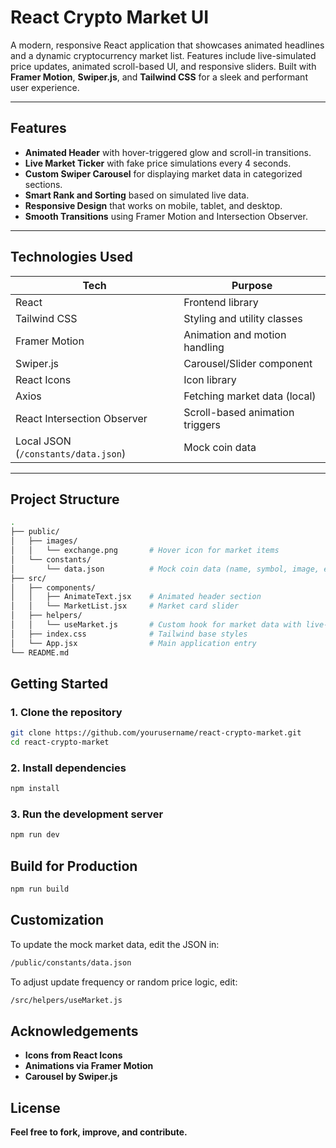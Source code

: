 # React Crypto Market UI

A modern, responsive React application that showcases animated headlines and a dynamic cryptocurrency market list. Features include live-simulated price updates, animated scroll-based UI, and responsive sliders. Built with **Framer Motion**, **Swiper.js**, and **Tailwind CSS** for a sleek and performant user experience.

---

## Features

- **Animated Header** with hover-triggered glow and scroll-in transitions.
- **Live Market Ticker** with fake price simulations every 4 seconds.
- **Custom Swiper Carousel** for displaying market data in categorized sections.
- **Smart Rank and Sorting** based on simulated live data.
- **Responsive Design** that works on mobile, tablet, and desktop.
- **Smooth Transitions** using Framer Motion and Intersection Observer.

---

## Technologies Used

| Tech                  | Purpose                        |
|-----------------------|--------------------------------|
| React                 | Frontend library               |
| Tailwind CSS          | Styling and utility classes    |
| Framer Motion         | Animation and motion handling  |
| Swiper.js             | Carousel/Slider component      |
| React Icons           | Icon library                   |
| Axios                 | Fetching market data (local)   |
| React Intersection Observer | Scroll-based animation triggers |
| Local JSON (`/constants/data.json`) | Mock coin data |

---

## Project Structure

```bash
.
├── public/
│   ├── images/
│   │   └── exchange.png       # Hover icon for market items
│   └── constants/
│       └── data.json          # Mock coin data (name, symbol, image, etc.)
├── src/
│   ├── components/
│   │   ├── AnimateText.jsx    # Animated header section
│   │   └── MarketList.jsx     # Market card slider
│   ├── helpers/
│   │   └── useMarket.js       # Custom hook for market data with live-like updates
│   ├── index.css              # Tailwind base styles
│   └── App.jsx                # Main application entry
└── README.md
```
## Getting Started

### 1. Clone the repository

```bash
git clone https://github.com/yourusername/react-crypto-market.git
cd react-crypto-market
```
### 2. Install dependencies

```bash
npm install
```

### 3. Run the development server

```bash
npm run dev
```

## Build for Production

```bash
npm run build
```

## Customization

To update the mock market data, edit the JSON in:
```bash
/public/constants/data.json
```
To adjust update frequency or random price logic, edit:
```bash
/src/helpers/useMarket.js
```

## Acknowledgements
- **Icons from React Icons**
- **Animations via Framer Motion**
- **Carousel by Swiper.js**

## License
**Feel free to fork, improve, and contribute.**
